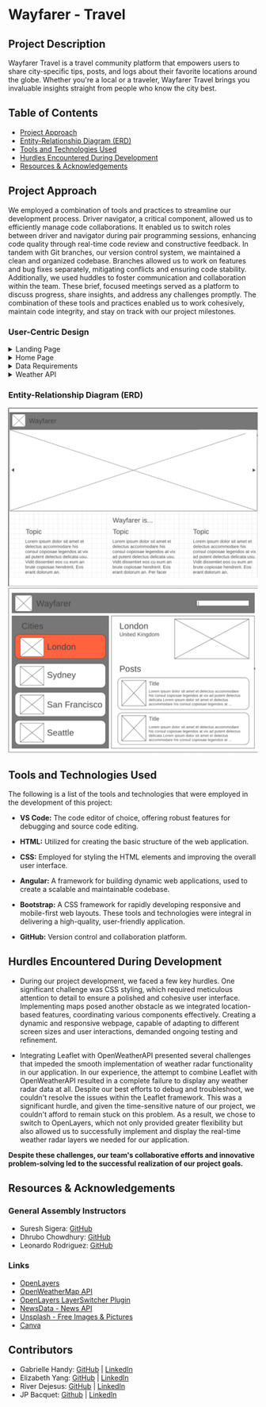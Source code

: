 # Wayfarer - Travel

## Project Description
Wayfarer Travel is a travel community platform that empowers users to share city-specific tips, posts, and logs about their favorite locations around the globe. Whether you're a local or a traveler, Wayfarer Travel brings you invaluable insights straight from people who know the city best.


## Table of Contents
- [Project Approach](#project-approach)
- [Entity-Relationship Diagram (ERD)](#entity-relationship-diagram-erd)
- [Tools and Technologies Used](#tools-and-technologies-used)
- [Hurdles Encountered During Development](#hurdles-encountered-during-development)
- [Resources & Acknowledgements](#resources--acknowledgements)

## Project Approach 

We employed a combination of tools and practices to streamline our development process. Driver navigator, a critical component, allowed us to efficiently manage code collaborations. It enabled us to switch roles between driver and navigator during pair programming sessions, enhancing code quality through real-time code review and constructive feedback. In tandem with Git branches, our version control system, we maintained a clean and organized codebase. Branches allowed us to work on features and bug fixes separately, mitigating conflicts and ensuring code stability. Additionally, we used huddles to foster communication and collaboration within the team. These brief, focused meetings served as a platform to discuss progress, share insights, and address any challenges promptly. The combination of these tools and practices enabled us to work cohesively, maintain code integrity, and stay on track with our project milestones.

### User-Centric Design

<details>
  <summary>Landing Page</summary>
  <strong>User Story</strong>: Navigate to "/" and see a basic splash page with the name of the website.
  
  <br>

  <strong>User Story</strong>: See the site-wide header on every page with a link to home page with list of cities.<br> 
</details>
<details>
  <summary>Home Page</summary>
  <strong>User Story</strong>: 
  View the "San Francisco" page (at "/cities/1") including:

  * The site-wide header.
  * The name of the city.
  * An iconic photo of the city. 

  <br>
  <strong>User Story</strong>: View a list of posts on the San Francisco page:

  * Sorted by newest first.
  * With the post titles linked to the individual post "show" pages.

  <br> 
  <strong>User Story</strong>: Use the search bar to search through the posts' title and/or content. 

  <br>

  <strong>User Story</strong>: Click on the title of one of their posts and be redirected to a "show" page for that post.
  <br>

  <strong>User Story</strong>: View post "show" pages with title, author, and content. 
  <br>

</details>
<details>
  <summary>Data Requirements</summary>
  <strong>User Story</strong>: A user should be able to

1. View city pages for "London" and "Gibraltar".
2. A post's title must be between 1 and 200 characters.
3. A post's content must not be empty. 
<br>

</details>
<details>

  <summary>Weather API</summary>
  <strong>User Story</strong>: Call [Open Weather API](https://openweathermap.org/current) for each city to display the current weather on each city's page.

 <br>
</details>
 
### Entity-Relationship Diagram (ERD)

![ERD Diagram Image](wayfarer\src\assets\images\erd1.png)
![ERD Diagram Image](wayfarer\src\assets\images\erd2.png)

## Tools and Technologies Used

The following is a list of the tools and technologies that were employed in the development of this project:
 - **VS Code:** The code editor of choice, offering robust features for debugging and source code editing.
 - **HTML:** Utilized for creating the basic structure of the web application.
 - **CSS:** Employed for styling the HTML elements and improving the overall user interface.
 - **Angular:** A framework for building dynamic web applications, used to create a scalable and maintainable codebase.
 - **Bootstrap:** A CSS framework for rapidly developing responsive and mobile-first web layouts.
These tools and technologies were integral in delivering a high-quality, user-friendly application.

- **GitHub:** Version control and collaboration platform.


## Hurdles Encountered During Development

* During our project development, we faced a few key hurdles. One significant challenge was CSS styling, which required meticulous attention to detail to ensure a polished and cohesive user interface. Implementing maps posed another obstacle as we integrated location-based features, coordinating various components effectively. Creating a dynamic and responsive webpage, capable of adapting to different screen sizes and user interactions, demanded ongoing testing and refinement.

* Integrating Leaflet with OpenWeatherAPI presented several challenges that impeded the smooth implementation of weather radar functionality in our application. In our experience, the attempt to combine Leaflet with OpenWeatherAPI resulted in a complete failure to display any weather radar data at all. Despite our best efforts to debug and troubleshoot, we couldn't resolve the issues within the Leaflet framework. This was a significant hurdle, and given the time-sensitive nature of our project, we couldn't afford to remain stuck on this problem. As a result, we chose to switch to OpenLayers, which not only provided greater flexibility but also allowed us to successfully implement and display the real-time weather radar layers we needed for our application.

**Despite these challenges, our team's collaborative efforts and innovative problem-solving led to the successful realization of our project goals.**


## Resources & Acknowledgements
### General Assembly Instructors
- Suresh Sigera: [GitHub](https://github.com/sureshmelvinsigera)
- Dhrubo Chowdhury: [GitHub](https://github.com/Dhrubo-Chowdhury)
- Leonardo Rodriguez: [GitHub](https://github.com/LRodriguez92)

### Links

* [OpenLayers](https://openlayers.org/)
* [OpenWeatherMap API](https://openweathermap.org/api)
* [OpenLayers LayerSwitcher Plugin](https://github.com/walkermatt/ol-layerswitcher)
* [NewsData - News API](https://newsdata.io/)
* [Unsplash - Free Images & Pictures](https://unsplash.com/)
* [Canva](https://www.canva.com/)

## Contributors
- Gabrielle Handy: [GitHub](https://github.com/GabrielleHandy) | [LinkedIn](https://www.linkedin.com/in/gabriellehandyswe/)
 - Elizabeth Yang: [GitHub](https://github.com/lizabawa) | [LinkedIn](https://www.linkedin.com/in/elizabeth-a-yang/)
 - River Dejesus: [GitHub](https://github.com/TheProgrammingRiver) | [LinkedIn](https://www.linkedin.com/in/river-dejesus/)
  - JP Bacquet: [Github](https://github.com/jeanpolbac) | [LinkedIn](https://www.linkedin.com/in/jpbacquet/)


